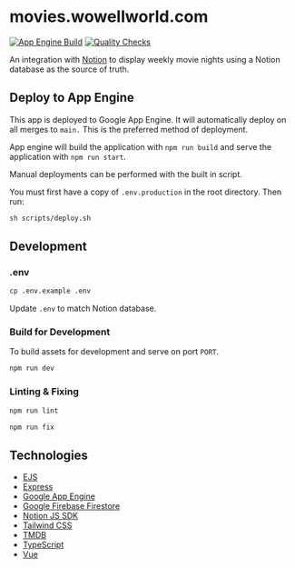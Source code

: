 # movies.wowellworld.com
[![App Engine Build](https://github.com/JHWelch/movies.wowellworld.com/actions/workflows/deploy-to-app-engine.yml/badge.svg)](https://github.com/JHWelch/movies.wowellworld.com/deployments)
[![Quality Checks](https://github.com/JHWelch/movies.wowellworld.com/actions/workflows/qc-check.yml/badge.svg)](https://github.com/JHWelch/movies.wowellworld.com/actions/workflows/qc-check.yml)

An integration with [Notion](https://notion.so) to display weekly movie nights using a Notion database as the source of truth.

## Deploy to App Engine

This app is deployed to Google App Engine. It will automatically deploy on all merges to `main.` This is the preferred method of deployment.

App engine will build the application with `npm run build` and serve the application with `npm run start`.

Manual deployments can be performed with the built in script.

You must first have a copy of `.env.production` in the root directory. Then run:

```sh
sh scripts/deploy.sh
```

## Development

### .env

```sh
cp .env.example .env
```

Update `.env` to match Notion database.

### Build for Development

To build assets for development and serve on port `PORT`.

```sh
npm run dev
```

### Linting & Fixing

```sh
npm run lint

npm run fix
```

## Technologies

- [EJS](https://ejs.co/)
- [Express](https://expressjs.com/)
- [Google App Engine](https://cloud.google.com/appengine)
- [Google Firebase Firestore](https://firebase.google.com/docs/firestore)
- [Notion JS SDK](https://github.com/makenotion/notion-sdk-js)
- [Tailwind CSS](https://tailwindcss.com/)
- [TMDB](https://developer.themoviedb.org/docs)
- [TypeScript](https://www.typescriptlang.org/)
- [Vue](https://vuejs.org/)
